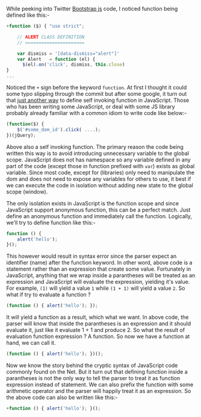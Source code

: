 <!-- 
.. link: 
.. description: 
.. tags: javascript
.. date: 2013/12/04 01:54:03
.. title: Javascript Self Invoking Function
.. slug: javascript-self-invoking-function
-->

While peeking into Twitter [Bootstrap js][1] code, I noticed function being defined like this:-

```javascript
+function ($) { "use strict";

    // ALERT CLASS DEFINITION
    // ======================

    var dismiss = '[data-dismiss="alert"]'
    var Alert   = function (el) {
      $(el).on('click', dismiss, this.close)
}
...
```
Noticed the `+` sign before the keyword `function`. At first I thought it could some typo slipping through the commit but after some google, it turn out that [just another way][2] to define self invoking function in JavaScript. Those who has been writing some JavaScript, or deal with some JS library probably already familiar with a common idiom to write code like below:-

```javascript
(function($) {
    $('#some_dom_id').click( ....);
})(jQuery);
```

<!--TEASER_END -->
Above also a self invoking function. The primary reason the code being written this way is to avoid introducing unnecessary variable to the global scope. JavaScript does not has namespace so any variable defined in any part of the code (except those in function prefixed with `var`) exists as global variable. Since most code, except for (libraries) only need to manipulate the dom and does not need to expose any variables for others to use, it best if we can execute the code in isolation without adding new state to the global scope (window).

The only isolation exists in JavaScript is the function scope and since JavaScript support anonymous function, this can be a perfect match. Just define an anonymous function and immediately call the function. Logically, we'll try to define function like this:-

```javascript
function () {
    alert('hello');
}();
```
This however would result in syntax error since the parser expect an identifier (name) after the function keyword. In other word, above code is a statement rather than an expression that create some value. Fortunately in JavaScript, anything that we wrap inside a parantheses will be treated as an expression and JavaScript will evaluate the expression, yielding it's value. For example, `(1)` will yield a value `1` while `(1 + 1)` will yield a value `2`. So what if try to evaluate a function ?

```javascript
(function () { alert('hello'); });
```

It will yield a function as a result, which what we want. In above code, the parser will know that inside the parantheses is an expression and it should evaluate it, just like it evaluate 1 + 1 and produce 2. So what the result of evaluation function expression ? A function. So now we have a function at hand, we can call it.

```javascript
(function () { alert('hello'); })();
```
Now we know the story behind the cryptic syntax of JavaScript code commonly found on the Net. But it turn out that defining function inside a parantheses is not the only way to tell the parser to treat it as function expression instead of statement. We can also prefix the function with some arithmetic operator and the parser will happily treat it as an expression. So the above code can also be written like this:-

```javascript
+function () { alert('hello'); }();
```

[1]:https://github.com/twbs/bootstrap/blob/8a74264344489e8b9e10c5c5e2098bb75116b8bd/js/alert.js#L21
[2]:http://stackoverflow.com/questions/13341698/javascript-plus-sign-in-front-of-function-name
